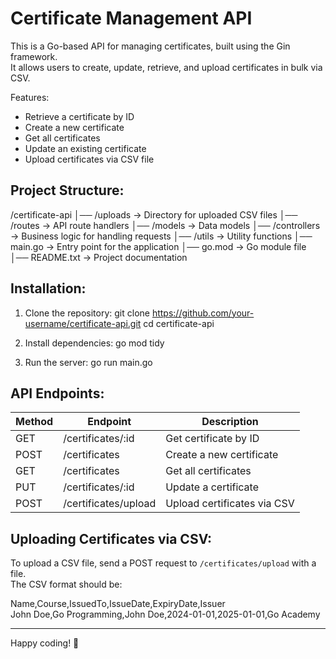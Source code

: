 Certificate Management API
==========================

This is a Go-based API for managing certificates, built using the Gin framework.  
It allows users to create, update, retrieve, and upload certificates in bulk via CSV.

Features:
- Retrieve a certificate by ID  
- Create a new certificate  
- Get all certificates  
- Update an existing certificate  
- Upload certificates via CSV file  

Project Structure:
------------------
/certificate-api
│── /uploads            -> Directory for uploaded CSV files
│── /routes             -> API route handlers
│── /models             -> Data models
│── /controllers        -> Business logic for handling requests
│── /utils              -> Utility functions
│── main.go             -> Entry point for the application
│── go.mod              -> Go module file
│── README.txt          -> Project documentation

Installation:
-------------
1. Clone the repository:
   git clone https://github.com/your-username/certificate-api.git
   cd certificate-api

2. Install dependencies:
   go mod tidy

3. Run the server:
   go run main.go

API Endpoints:
--------------
Method   | Endpoint                 | Description
---------|--------------------------|---------------------------------
GET      | /certificates/:id        | Get certificate by ID
POST     | /certificates            | Create a new certificate
GET      | /certificates            | Get all certificates
PUT      | /certificates/:id        | Update a certificate
POST     | /certificates/upload     | Upload certificates via CSV

Uploading Certificates via CSV:
-------------------------------
To upload a CSV file, send a POST request to `/certificates/upload` with a file.  
The CSV format should be:

Name,Course,IssuedTo,IssueDate,ExpiryDate,Issuer  
John Doe,Go Programming,John Doe,2024-01-01,2025-01-01,Go Academy  

-----------------------------------
Happy coding! 🚀
